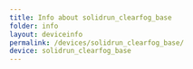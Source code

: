 ```yaml
---
title: Info about solidrun_clearfog_base
folder: info
layout: deviceinfo
permalink: /devices/solidrun_clearfog_base/
device: solidrun_clearfog_base
---
```

